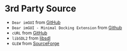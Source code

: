 # 3rd Party Source

- `Dear imGUI` from [GitHub](https://github.com/ocornut/imgui)
- `Dear imGUI - Minimal Docking Extension` from [Github](https://github.com/vassvik/imgui_docking_minimal)
- `cURL` from [GitHub](https://github.com/curl/curl)
- `libSDL2` from [libsdl](https://libsdl.org)
- `GLEW` from [SourceForge](http://glew.sourceforge.net/)
